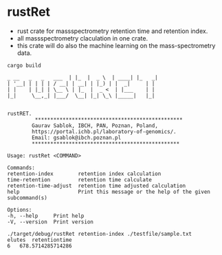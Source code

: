 # rustRet

- rust crate for massspectrometry retention time and retention index.
- all massspectrometry claculation in one crate.
- this crate will do also the machine learning on the mass-spectrometry data.

```
cargo build
```

```
_ __   _   _   ___  | |_  |  _ \  | ____| |_   _|
| '__| | | | | / __| | __| | |_) | |  _|     | |
| |    | |_| | \__ \ | |_  |  _ <  | |___    | |
|_|     \__,_| |___/  \__| |_| \_\ |_____|   |_|


rustRET.
         ************************************************
        Gaurav Sablok, IBCH, PAN, Poznan, Poland,
        https://portal.ichb.pl/laboratory-of-genomics/.
        Email: gsablok@ibch.poznan.pl
        ************************************************

Usage: rustRet <COMMAND>

Commands:
retention-index        retention index calculation
time-retention         retention time calculate
retention-time-adjust  retention time adjusted calculation
help                   Print this message or the help of the given subcommand(s)

Options:
-h, --help     Print help
-V, --version  Print version
```
```
./target/debug/rustRet retention-index ./testfile/sample.txt
elutes	retentiontime
6	678.5714285714286
```
